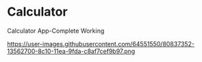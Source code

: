 # Calculator
Calculator App-Complete Working



https://user-images.githubusercontent.com/64551550/80837352-13562700-8c10-11ea-9fda-c8af7cef9b97.png
